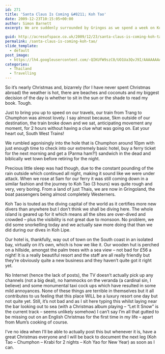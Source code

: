 ```yaml
---
id: 271
title: 'Santa Claus Is Coming &#8211; Koh Tao'
date: 2009-12-23T10:15:05+00:00
author: Simon Barnett
excerpt: We are suddenly surrounded by Gringos as we spend a week on Ko Tao. My first ever Christmas away from home. Will I cope?

guid: http://acresofspace.co.uk/2009/12/23/santa-claus-is-coming-koh-tao/
permalink: /santa-claus-is-coming-koh-tao/
slide_template:
  - default
post_image:
  - https://lh4.googleusercontent.com/-QIKUfW9szC0/UO1Ua3QvJ9I/AAAAAAAAADc/wHSMTHCj6Hg/s640/DSC_0067.JPG
categories:
  - Thailand
  - Travelling
---
```

So it&#8217;s nearly Christmas and, bizarrely (for I have never spent Christmas abroad) the weather is hot, there are beaches and coconuts and my biggest decision of the day is whether to sit in the sun or the shade to read my book. Tough.

Just to bring you up to speed on our travels, our train from Trang to Chumphon was almost lovely. I say almost because, 5km outside of our destination, the train broke down and we sat, anticipating movement any moment, for 2 hours without having a clue what was going on. Eat your heart out, South West Trains!

We rumbled agonisingly into the hole that is Chumphon around 10pm with just enough time to check into our extremely basic hotel, buy a ferry ticket for the next morning and get a (Parma ham?!) sandwich in the dead and biblically wet town before retiring for the night.

Precious little sleep was had though, due to the constant pounding of the rain outside which continued all night, making it sound like we were under attack. When we rose at 5am for our ferry it was still coming down in a similar fashion and the journey to Koh Tao (3 hours) was quite rough and very, very boring. From a land of just Thais, we are now in Gringoland, the boat passengers being almost completely Westerners.

Koh Tao is touted as the diving capital of the world as it certifies more new divers than anywhere but I don&#8217;t think we shall be diving here. The whole island is geared up for it which means all the sites are over-dived and crowded &#8211; plus the visibility is not great due to monsoon. No problem, we did some snorkelling today and we actually saw more doing that than we did during our dives in Koh Lipe.

Our hotel is, thankfully, way out of town on the South coast in an isolated bay, virtually on it&#8217;s own, which is how we like it. Our wooden hut is perched on a hillside, amongst the palm trees with a sea view &#8211; not bad for £56 a night! It is a really beautiful resort and the staff are all really friendly but they&#8217;re obviously quite a new business and they haven&#8217;t quite got it right yet.

No Internet (hence the lack of posts), the TV doesn&#8217;t actually pick up any channels (not a big deal), no hammocks on the veranda (a cardinal sin, I believe) and some monumental taxi cock ups which have resulted in some mild annoyances. None of these things are terrible in themselves but it all contributes to us feeling that this place WILL be a luxury resort one day but not quite yet. Still, it&#8217;s not bad and as I sit here typing this whilst laying near the bar looking out to sea (with a Christmas album playing &#8211; &#8220;Let It Snow&#8221; is the current track &#8211; seems unlikely somehow) I can&#8217;t say I&#8217;m all that gutted to be missing out on an English Christmas for the first time in my life &#8211; apart from Mum&#8217;s cooking of course.

I&#8217;ve no idea when I&#8217;ll be able to actually post this but whenever it is, have a great Christmas everyone and I will be back to document the next leg (Koh Tao &#8211; Chumphon &#8211; Krabi for 2 nights &#8211; Koh Yao for New Year) as soon as I can.
